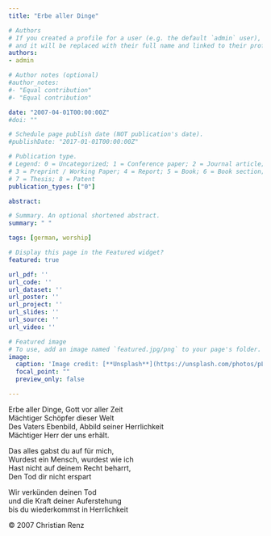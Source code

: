 ```yaml
---  
title: "Erbe aller Dinge"

# Authors
# If you created a profile for a user (e.g. the default `admin` user), write the username (folder name) here 
# and it will be replaced with their full name and linked to their profile.
authors:
- admin

# Author notes (optional)
#author_notes:
#- "Equal contribution"
#- "Equal contribution"

date: "2007-04-01T00:00:00Z"
#doi: ""

# Schedule page publish date (NOT publication's date).
#publishDate: "2017-01-01T00:00:00Z"

# Publication type.
# Legend: 0 = Uncategorized; 1 = Conference paper; 2 = Journal article;
# 3 = Preprint / Working Paper; 4 = Report; 5 = Book; 6 = Book section;
# 7 = Thesis; 8 = Patent
publication_types: ["0"]

abstract: 

# Summary. An optional shortened abstract.
summary: " "

tags: [german, worship]

# Display this page in the Featured widget?
featured: true

url_pdf: ''
url_code: ''
url_dataset: ''
url_poster: ''
url_project: ''
url_slides: ''
url_source: ''
url_video: ''

# Featured image
# To use, add an image named `featured.jpg/png` to your page's folder. 
image:
  caption: 'Image credit: [**Unsplash**](https://unsplash.com/photos/pLCdAaMFLTE)'
  focal_point: ""
  preview_only: false

---
```


Erbe aller Dinge, Gott vor aller Zeit  
Mächtiger Schöpfer dieser Welt  
Des Vaters Ebenbild, Abbild seiner Herrlichkeit  
Mächtiger Herr der uns erhält.  

Das alles gabst du auf für mich,  
Wurdest ein Mensch, wurdest wie ich  
Hast nicht auf deinem Recht beharrt,  
Den Tod dir nicht erspart  

Wir verkünden deinen Tod  
und die Kraft deiner Auferstehung  
bis du wiederkommst in Herrlichkeit  

© 2007 Christian Renz
